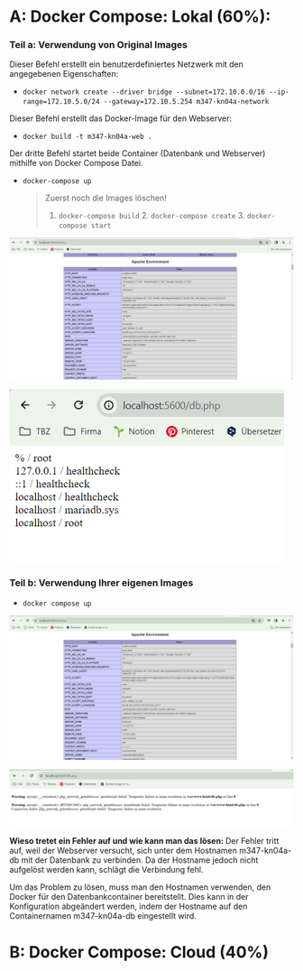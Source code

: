 # A: Docker Compose: Lokal (60%):

### Teil a: Verwendung von Original Images

Dieser Befehl erstellt ein benutzerdefiniertes Netzwerk mit den angegebenen Eigenschaften:

- `docker network create --driver bridge --subnet=172.10.0.0/16 --ip-range=172.10.5.0/24 --gateway=172.10.5.254 m347-kn04a-network`

Dieser Befehl erstellt das Docker-Image für den Webserver:

- `docker build -t m347-kn04a-web .`

Der dritte Befehl startet beide Container (Datenbank und Webserver) mithilfe von Docker Compose Datei.

- `docker-compose up`
  > Zuerst noch die Images löschen!
  >
  > 1. `docker-compose build` 2. `docker-compose create` 3. `docker-compose start`

![alt text](https://github.com/aabishtkhh/M347-Dienst_mit_Container_anwenden/blob/main/KN04/images/KN04A-InfoPHP.png)

![alt text](https://github.com/aabishtkhh/M347-Dienst_mit_Container_anwenden/blob/main/KN04/images/KN04A-DBPHP.png)

### Teil b: Verwendung Ihrer eigenen Images

- `docker compose up`

![alt text](https://github.com/aabishtkhh/M347-Dienst_mit_Container_anwenden/blob/main/KN04/images/KN04AB-InfoPHP.png)

![alt text](https://github.com/aabishtkhh/M347-Dienst_mit_Container_anwenden/blob/main/KN04/images/KN04AB-DBPHP.png)

<b> Wieso tretet ein Fehler auf und wie kann man das lösen: </b>
Der Fehler tritt auf, weil der Webserver versucht, sich unter dem Hostnamen m347-kn04a-db mit der Datenbank zu verbinden. Da der Hostname jedoch nicht aufgelöst werden kann, schlägt die Verbindung fehl.

Um das Problem zu lösen, muss man den Hostnamen verwenden, den Docker für den Datenbankcontainer bereitstellt. Dies kann in der Konfiguration abgeändert werden, indem der Hostname auf den Containernamen m347-kn04a-db eingestellt wird.

# B: Docker Compose: Cloud (40%)
